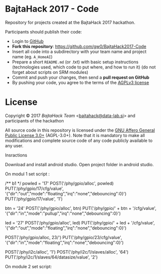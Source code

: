 BajtaHack 2017 - Code
=====================

Repository for projects created at the BajtaHack 2017 hackathon.

Participants should publish their code:

- Login to <a href="https://github.com/">GitHub</a>
- **Fork this repository**: <a href="https://github.com/gw0/BajtaHack2017-Code">https://github.com/gw0/BajtaHack2017-Code</a>
- Insert all code into a subdirectory with your team name and project name (eg. <code>A_HomeAI</code>)
- Prepare a short <code>README.md</code> (or .txt) with basic setup instructions (technologies used, which code to put where, and how to run it) (do not forget about scripts on SRM modules)
- Commit and push your changes, then send a <strong>pull request on GitHub</strong>
- By pushing your code, you agree to the terms of the <a href="https://opensource.org/licenses/AGPL-3.0">AGPLv3 license</a>


License
=======

Copyright &copy; 2017 *BajtaHack Team* &lt;<bajtahack@data-lab.si>&gt; and participants of the hackathon

All source code in this repository is licensed under the [GNU Affero General Public License 3.0+](LICENSE_AGPL-3.0.txt) (AGPL-3.0+). Note that it is mandatory to make all modifications and complete source code of any code publicly available to any user.

Insractions

Download and install android studio.
Open project folder in android studio.

On modul 1 set script :

/** b1 */
powled = '17'
POST('/phy/gpio/alloc', powled)
PUT('/phy/gpio/17/cfg/value', '{"dir":"out","mode":"floating","irq":"none","debouncing":0}')
PUT('/phy/gpio/17/value', '1')

btn = '24'
POST('/phy/gpio/alloc', btn)
PUT('/phy/gpio/' + btn + '/cfg/value', '{"dir":"in","mode":"pullup","irq":"none","debouncing":0}')

led = '27'
POST('/phy/gpio/alloc', led)
PUT('/phy/gpio/' + led + '/cfg/value', '{"dir":"out","mode":"floating","irq":"none","debouncing":0}')

POST('/phy/gpio/alloc, 23/')
PUT('/phy/gpio/23/cfg/value', '{"dir":"in","mode":"floating","irq":"none","debouncing":0}')

POST('/phy/i2c/alloc', '1')
POST('/phy/i2c/1/slaves/alloc', '64')
PUT('/phy/i2c/1/slaves/64/datasize/value', '2')

On module 2 set script:
